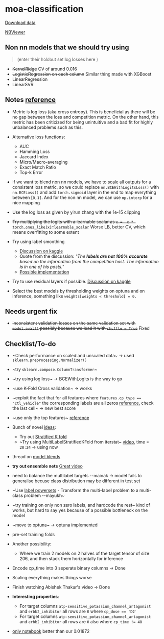 # moa-classification
[Download data](https://www.kaggle.com/c/lish-moa/data)

[NBViewer](https://nbviewer.jupyter.org/github/Mainakdeb/moa-classification/blob/master/moa-classification.ipynb)

## Non nn models that we should try using 
> (enter their holdout set log losses here )
* ~~KernelRidge~~ CV of around 0.016
* ~~LogisticRegression on each column~~ Similar thing made with XGBoost
* LinearRegression
* LinearSVR

## Notes [reference](https://www.kaggle.com/c/lish-moa/discussion/184005)
* Metric is log loss (aka cross entropy). This is beneficial as there will be no gap between the loss and competition metric. On the other hand, this metric has been criticized for being unintuitive and a bad fit for highly unbalanced problems such as this.
* Alternative loss functions:
  * AUC
  * Hamming Loss
  * Jaccard Index
  * Micro/Macro-averaging
  * Exact Match Ratio
  * Top-k Error
  
 * If we want to blend non nn models, we have to scale all outputs for a consistent loss metric, so we could replace `nn.BCEWithLogitsLoss()` with `nn.BCELoss()` and add `torch.sigmoid` layer in the end to map everything between [`0,1]`. And for the non nn model, we can use `np.interp` for a nice mapping
 * Use the log loss as given by yirun zhang with the 1e-15 clipping
 * ~~Try multiplying the logits with a learnable scalar as `x =  x * torch.ones_like(x)*learnable_scalar`~~ Worse LB, better CV, which means overfitting to some extent 
 * Try using label smoothing
     * [Discussion on kaggle](https://www.kaggle.com/c/lish-moa/discussion/185593)
     * Quote from the discussion: *"The **labels are not 100% accurate** based on the information from the competition host. The information is in one of his posts."*
     * [Possible implementation](https://www.kaggle.com/c/siim-isic-melanoma-classification/discussion/166833)
 * Try to use residual layers if possible. [Discussion on kaggle](https://www.kaggle.com/c/lish-moa/discussion/189595)
 * Select the best models by thresholding weights on optuna and on inference, something like `weights[weights < threshold] = 0.`

## Needs urgent fix
* ~~Inconsistent validation losses on the same validation set with `model.eval()` possibly because we load it with `shuffle = True`~~ Fixed 

## Checklist/To-do
* ~Check performance on scaled and unscaled data~ -> used `sklearn.preprocessing.Normalizer()`
* ~try `sklearn.compose.ColumnTransformer`~
* ~try using log loss~ -> BCEWithLogits is the way to go 
* ~use K-Fold Cross validation~  -> works 
* ~exploit the fact that for all features where `features.cp_type ==  "ctl_vehicle"` the corresponding labels are all zeros [reference](https://www.kaggle.com/nicohrubec/pytorch-multilabel-neural-network), check the last cell~ -> new best score
* ~use only the top features~ [reference](https://www.kaggle.com/simakov/keras-multilabel-neural-network-v1-2)
* Bunch of novel [ideas](https://www.kaggle.com/c/lish-moa/discussion/183377): 
  * Try out [Stratified K fold](https://scikit-learn.org/stable/modules/generated/sklearn.model_selection.StratifiedKFold.html)
  * ~Try using MultiLabelStratifiedKFold from iterstat~ [video](https://youtu.be/VRVit0-0AXE?t=1704), time = `28:24` -> using now  
  
* thread on [model blends](https://www.kaggle.com/c/lish-moa/discussion/185650)
* **try out ensemble nets** [Great video](https://www.youtube.com/watch?v=TuIgtitqJho&t=1779s)
* need to balance the multilabel targets --mainak -> model fails to generalise becuse class distribution may be different in test set
* ~Use [label powersets](http://scikit.ml/api/skmultilearn.problem_transform.lp.html) - Transform the multi-label problem to a multi-class problem --mayukh~
* ~try training on only non zero labels, and hardcode the rest~ kind of works, but hard to say yes because of a possible bottleneck on the model
* ~move to [optuna](https://optuna.org/)~ -> optuna implemented
* pre-set training folds
* Another possibility:
    * Where we train 2 models on 2 halves of the target tensor of size 206, and then stack them horizontally for inference 
* Encode cp_time into 3 seperate binary columns -> Done
* Scaling everything makes things worse
* Finish watching Abishek Thakur's video -> Done

* **Interesting properties**:
    * For target columns `atp-sensitive_potassium_channel_antagonist` and `erbb2_inhibitor` all rows are `0` where `cp_dose == 'D2'`
    * For target columns `atp-sensitive_potassium_channel_antagonist` and `erbb2_inhibitor` all rows are `0` also where `cp_time != 48`
* [only notebook](https://www.kaggle.com/utkukubilay/pytorch-moa-0-01867) better than our 0.01872
